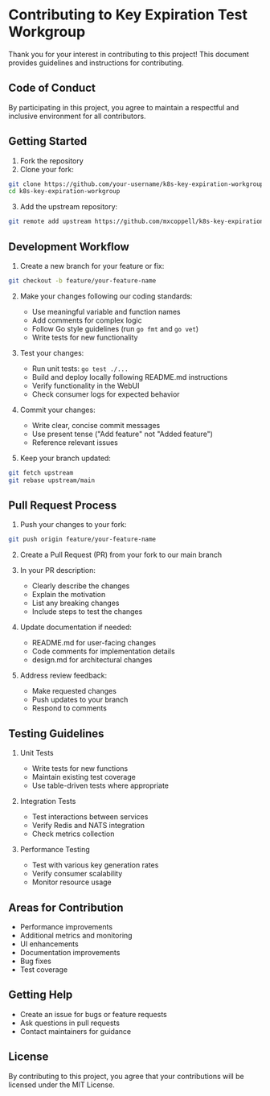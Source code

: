 # Contributing to Key Expiration Test Workgroup

Thank you for your interest in contributing to this project! This document provides guidelines and instructions for contributing.

## Code of Conduct

By participating in this project, you agree to maintain a respectful and inclusive environment for all contributors.

## Getting Started

1. Fork the repository
2. Clone your fork:
```bash
git clone https://github.com/your-username/k8s-key-expiration-workgroup.git
cd k8s-key-expiration-workgroup
```
3. Add the upstream repository:
```bash
git remote add upstream https://github.com/mxcoppell/k8s-key-expiration-workgroup.git
```

## Development Workflow

1. Create a new branch for your feature or fix:
```bash
git checkout -b feature/your-feature-name
```

2. Make your changes following our coding standards:
   - Use meaningful variable and function names
   - Add comments for complex logic
   - Follow Go style guidelines (run `go fmt` and `go vet`)
   - Write tests for new functionality

3. Test your changes:
   - Run unit tests: `go test ./...`
   - Build and deploy locally following README.md instructions
   - Verify functionality in the WebUI
   - Check consumer logs for expected behavior

4. Commit your changes:
   - Write clear, concise commit messages
   - Use present tense ("Add feature" not "Added feature")
   - Reference relevant issues

5. Keep your branch updated:
```bash
git fetch upstream
git rebase upstream/main
```

## Pull Request Process

1. Push your changes to your fork:
```bash
git push origin feature/your-feature-name
```

2. Create a Pull Request (PR) from your fork to our main branch

3. In your PR description:
   - Clearly describe the changes
   - Explain the motivation
   - List any breaking changes
   - Include steps to test the changes

4. Update documentation if needed:
   - README.md for user-facing changes
   - Code comments for implementation details
   - design.md for architectural changes

5. Address review feedback:
   - Make requested changes
   - Push updates to your branch
   - Respond to comments

## Testing Guidelines

1. Unit Tests
   - Write tests for new functions
   - Maintain existing test coverage
   - Use table-driven tests where appropriate

2. Integration Tests
   - Test interactions between services
   - Verify Redis and NATS integration
   - Check metrics collection

3. Performance Testing
   - Test with various key generation rates
   - Verify consumer scalability
   - Monitor resource usage

## Areas for Contribution

- Performance improvements
- Additional metrics and monitoring
- UI enhancements
- Documentation improvements
- Bug fixes
- Test coverage

## Getting Help

- Create an issue for bugs or feature requests
- Ask questions in pull requests
- Contact maintainers for guidance

## License

By contributing to this project, you agree that your contributions will be licensed under the MIT License. 